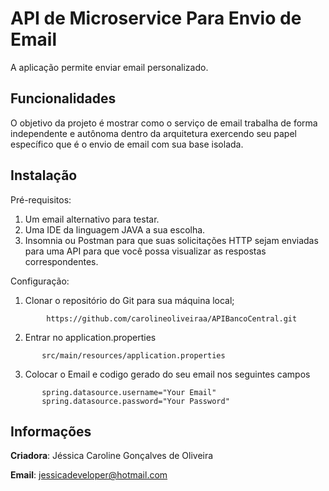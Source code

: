 # API de Microservice Para Envio de Email

A aplicação permite enviar email personalizado.


## Funcionalidades
O objetivo da projeto é mostrar como o serviço de email trabalha de forma independente
e autônoma dentro da arquitetura exercendo seu papel específico que é o envio de email com sua base isolada.

## Instalação
Pré-requisitos: 
1. Um email alternativo para testar.
2. Uma IDE da linguagem JAVA a sua escolha.
3. Insomnia ou Postman para que suas solicitações HTTP sejam enviadas para uma API para que você possa visualizar as respostas correspondentes. 

Configuração:
1. Clonar o repositório do Git para sua máquina local;
```shell
        https://github.com/carolineoliveiraa/APIBancoCentral.git
```
2. Entrar no application.properties
```shell
       src/main/resources/application.properties
```

3. Colocar o Email e codigo gerado do seu email nos seguintes campos
 ```shell
        spring.datasource.username="Your Email"
        spring.datasource.password="Your Password"
```

## Informações

**Criadora**: Jéssica Caroline Gonçalves de Oliveira

**Email**: jessicadeveloper@hotmail.com

